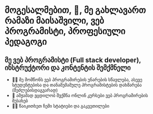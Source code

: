 # მოგესალმებით, 👋, მე გახლავართ რამაზი მაისაშვილი, ვებ პროგრამისტი, პროფესიული პედაგოგი



 ## მე ვებ პროგრამისტი (Full stack developer), ინსტრუქტორი და კონტენტის შემქმნელი
 - 👨‍🏫 მე მომწონს ვებ პროგრამირების უნარების სწავლება, ასევე სტუდენტებისა და თანამემამულე პროგრამისტების დახმარება (შეძლებისდაგვარად)
- 🌱 ამჟამად ვცდილობ შვქმნა ონლინ კურსები ვებ პროგრამირების შესახებ 
- 👨‍💻 წაიკითხეთ ჩემი სტატიები და გაკვეთილები 

